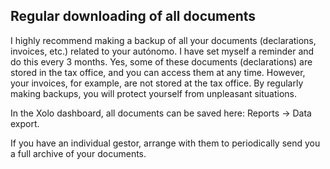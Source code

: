 ## Regular downloading of all documents

I highly recommend making a backup of all your documents (declarations, invoices, etc.) related to your autónomo. I have
set myself a reminder and do this every 3 months. Yes, some of these documents (declarations) are stored in the tax
office, and you can access them at any time. However, your invoices, for example, are not stored at the tax office. By
regularly making backups, you will protect yourself from unpleasant situations.

In the Xolo dashboard, all documents can be saved here: Reports -> Data export.

If you have an individual gestor, arrange with them to periodically send you a full archive of your documents.
